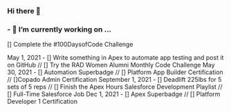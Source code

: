### Hi there 👋

### - 🔭 I’m currently working on ...
[] Complete the #100DaysofCode Challenge

May 1, 2021 - [] Write something in Apex to automate app testing and post it on GitHub // [] Try the RAD Women Alumni Monthly Code Challenge 
May 30, 2021 - [] Automation Superbadge // [] Platform App Builder Certification  // []Copado Admin Certification 
September 1, 2021 - [] Deadlift 225lbs for 5 sets of 5 reps // [] Finish the Apex Hours Salesforce Development Playlist // [] Full-Time Salesforce Job
Dec 1, 2021 - [] Apex Superbadge  // [] Platform Developer 1 Certification 


